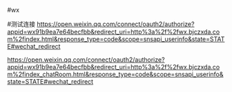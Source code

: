 #wx

#测试连接
https://open.weixin.qq.com/connect/oauth2/authorize?appid=wx91b9ea7e64becfbb&redirect_uri=http%3a%2f%2fwx.bjczxda.com%2findex.html&response_type=code&scope=snsapi_userinfo&state=STATE#wechat_redirect

https://open.weixin.qq.com/connect/oauth2/authorize?appid=wx91b9ea7e64becfbb&redirect_uri=http%3a%2f%2fwx.bjczxda.com%2findex_chatRoom.html&response_type=code&scope=snsapi_userinfo&state=STATE#wechat_redirect
